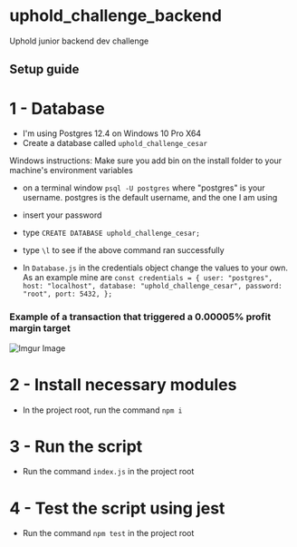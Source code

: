 # uphold_challenge_backend
Uphold junior backend dev challenge

## Setup guide
# 1 - Database
 - I'm using Postgres 12.4 on Windows 10 Pro X64
 - Create a database called `uphold_challenge_cesar`
 
 Windows instructions:
 Make sure you add bin on the install folder to your machine's environment variables
 
 - on a terminal window `psql -U postgres` where "postgres" is your username. postgres is the default username, and the one I am using
 - insert your password
 - type `CREATE DATABASE uphold_challenge_cesar;`
 - type `\l` to see if the above command ran successfully
 
 - In `Database.js` in the credentials object change the values to your own. As an example mine are
 `const credentials = {
  user: "postgres",
  host: "localhost",
  database: "uphold_challenge_cesar",
  password: "root",
  port: 5432,
};`

### Example of a transaction that triggered a 0.00005% profit margin target
![Imgur Image](https://i.imgur.com/woGltLK.png)

# 2 - Install necessary modules
- In the project root, run the command `npm i`

# 3 - Run the script
- Run the command `index.js` in the project root

# 4 - Test the script using jest
- Run the command `npm test` in the project root
